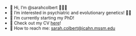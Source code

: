 - 👋 Hi, I’m @sarahcolbert 👩🏻‍💻
- 🧐 I’m interested in psychiatric and evolutionary genetics! 🧠🧬
- 🌱 I’m currently starting my PhD!
- 📄 Check out my CV [here](https://github.com/sarahcolbert/cv/blob/main/colbert_CV_20230113.pdf)!
- 📧 How to reach me: sarah.colbert@icahn.mssm.edu

<!---
sarahcolbert/sarahcolbert is a ✨ special ✨ repository because its `README.md` (this file) appears on your GitHub profile.
You can click the Preview link to take a look at your changes.
--->
